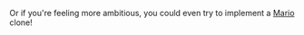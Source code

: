 
Or if you're feeling more ambitious, you could even try to implement a [Mario](https://en.wikipedia.org/wiki/Super_Mario_Bros.) clone!